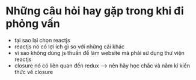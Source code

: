 # Những câu hỏi hay gặp trong khi đi phỏng vấn

- tại sao lại chọn reactjs
- reactjs nó có lợi ích gì so với những cái khác
- vì sao không dùng js thuần để làm website mà phải sử dụng thư viện reactjs
- closure nó có liên quan đến redux --> nên hãy học chắc và nắm kĩ kiến thức về closure
